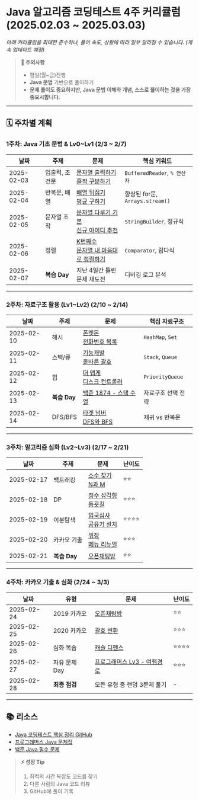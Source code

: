 # Java 알고리즘 코딩테스트 4주 커리큘럼 (2025.02.03 ~ 2025.03.03)
_아래 커리큘럼을 최대한 준수하나, 풀이 속도, 상황에 따라 일부 달라질 수 있습니다. (계속 업데이트 예정)_

> **📌 주의사항**  
> - 평일(월~금)진행
> - **Java 문법** 기반으로 풀이하기 
> - **문제 풀이도 중요하지만, Java 문법 이해와 개념, 스스로 풀이하는 것을 가장 중요시합니다.**

---

## **🗓️ 주차별 계획**

### **1주차: Java 기초 문법 & Lv0~Lv1 (2/3 ~ 2/7)**
| 날짜       | 주제               | 문제                                                                                                                                                     | 핵심 키워드                     |
|------------|--------------------|----------------------------------------------------------------------------------------------------------------------------------------------------------|---------------------------------|
| 2025-02-03 | 입출력, 조건문     | [문자열 출력하기](https://school.programmers.co.kr/learn/courses/30/lessons/181952)<br>[홀짝 구분하기](https://school.programmers.co.kr/learn/courses/30/lessons/181944) | `BufferedReader`, `% 연산자`    |
| 2025-02-04 | 반복문, 배열       | [배열 뒤집기](https://school.programmers.co.kr/learn/courses/30/lessons/120821)<br>[평균 구하기](https://school.programmers.co.kr/learn/courses/30/lessons/12944)       | 향상된 for문, `Arrays.stream()` |
| 2025-02-05 | 문자열 조작        | [문자열 다루기 기본](https://school.programmers.co.kr/learn/courses/30/lessons/12918)<br>[신규 아이디 추천](https://school.programmers.co.kr/learn/courses/30/lessons/72410) | `StringBuilder`, 정규식         |
| 2025-02-06 | 정렬               | [K번째수](https://school.programmers.co.kr/learn/courses/30/lessons/42748)<br>[문자열 내 마음대로 정렬하기](https://school.programmers.co.kr/learn/courses/30/lessons/12915) | `Comparator`, 람다식            |
| 2025-02-07 | **복습 Day**       | 지난 4일간 틀린 문제 재도전                                                                                                                             | 디버깅 로그 분석                |

---

### **2주차: 자료구조 활용 (Lv1~Lv2) (2/10 ~ 2/14)**
| 날짜       | 주제           | 문제                                                                                                                                                     | 핵심 자료구조           |
|------------|----------------|----------------------------------------------------------------------------------------------------------------------------------------------------------|-------------------------|
| 2025-02-10 | 해시           | [폰켓몬](https://school.programmers.co.kr/learn/courses/30/lessons/1845)<br>[전화번호 목록](https://school.programmers.co.kr/learn/courses/30/lessons/42577)       | `HashMap`, `Set`        |
| 2025-02-11 | 스택/큐        | [기능개발](https://school.programmers.co.kr/learn/courses/30/lessons/42586)<br>[올바른 괄호](https://school.programmers.co.kr/learn/courses/30/lessons/12909)       | `Stack`, `Queue`        |
| 2025-02-12 | 힙             | [더 맵게](https://school.programmers.co.kr/learn/courses/30/lessons/42626)<br>[디스크 컨트롤러](https://school.programmers.co.kr/learn/courses/30/lessons/42627)     | `PriorityQueue`         |
| 2025-02-13 | **복습 Day**   | [백준 1874 - 스택 수열](https://www.acmicpc.net/problem/1874)                                                                                            | 자료구조 선택 전략      |
| 2025-02-14 | DFS/BFS        | [타겟 넘버](https://school.programmers.co.kr/learn/courses/30/lessons/43165)<br>[DFS와 BFS](https://www.acmicpc.net/problem/1260)                         | 재귀 vs 반복문          |

---

### **3주차: 알고리즘 심화 (Lv2~Lv3) (2/17 ~ 2/21)**
| 날짜       | 주제           | 문제                                                                                                                                                     | 난이도 |
|------------|----------------|----------------------------------------------------------------------------------------------------------------------------------------------------------|--------|
| 2025-02-17 | 백트래킹       | [소수 찾기](https://school.programmers.co.kr/learn/courses/30/lessons/42839)<br>[N과 M](https://www.acmicpc.net/problem/15649)                            | ⭐⭐    |
| 2025-02-18 | DP             | [정수 삼각형](https://school.programmers.co.kr/learn/courses/30/lessons/43105)<br>[등굣길](https://school.programmers.co.kr/learn/courses/30/lessons/42898) | ⭐⭐⭐   |
| 2025-02-19 | 이분탐색       | [입국심사](https://school.programmers.co.kr/learn/courses/30/lessons/43238)<br>[공유기 설치](https://www.acmicpc.net/problem/2110)                        | ⭐⭐⭐⭐ |
| 2025-02-20 | 카카오 기출    | [위장](https://school.programmers.co.kr/learn/courses/30/lessons/42578)<br>[메뉴 리뉴얼](https://school.programmers.co.kr/learn/courses/30/lessons/72411) | ⭐⭐⭐   |
| 2025-02-21 | **복습 Day**   | [오픈채팅방](https://school.programmers.co.kr/learn/courses/30/lessons/42888)                                                                             | ⭐⭐    |

---

### **4주차: 카카오 기출 & 심화 (2/24 ~ 3/3)**
| 날짜       | 유형           | 문제                                                                                                                                                     | 난이도 |
|------------|----------------|----------------------------------------------------------------------------------------------------------------------------------------------------------|--------|
| 2025-02-24 | 2019 카카오    | [오픈채팅방](https://school.programmers.co.kr/learn/courses/30/lessons/42888)                                                                             | ⭐⭐    |
| 2025-02-25 | 2020 카카오    | [괄호 변환](https://school.programmers.co.kr/learn/courses/30/lessons/60058)                                                                             | ⭐⭐⭐   |
| 2025-02-26 | 심화 복습      | [캐슬 디펜스](https://www.acmicpc.net/problem/17135)                                                                                                     | ⭐⭐⭐⭐ |
| 2025-02-27 | 자유 문제 Day  | [프로그래머스 Lv3 - 여행경로](https://school.programmers.co.kr/learn/courses/30/lessons/43164)                                                           | ⭐⭐⭐   |
| 2025-02-28 | **최종 점검**  | 모든 유형 중 랜덤 3문제 풀기                                                                                                                             | -      |

---

## **📚 리소스**  
- [Java 코딩테스트 핵심 정리 GitHub](https://github.com/gyoogle/tech-interview-for-developer)  
- [프로그래머스 Java 문제집](https://school.programmers.co.kr/learn/challenges?order=recent&page=1&languages=java)  
- [백준 Java 필수 문제](https://www.acmicpc.net/problemset?sort=ac_desc&algo=175&algo=25&algo=6&algo=126&lang=java)  

> **⚡ 성장 Tip**  
> 1. 최적의 시간 복잡도 코드를 찾기
> 2. 다른 사람의 Java 코드 리뷰
> 3. GitHub에 풀이 기록 
